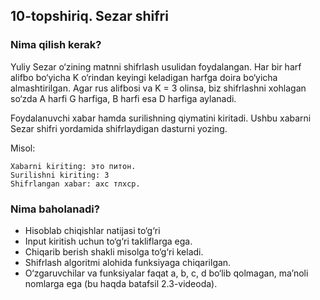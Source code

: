 ## 10-topshiriq. Sezar shifri
### Nima qilish kerak?
Yuliy Sezar o‘zining matnni shifrlash usulidan foydalangan. Har bir harf alifbo bo‘yicha K o‘rindan keyingi keladigan harfga doira bo‘yicha almashtirilgan. Agar rus alifbosi va K = 3 olinsa, biz shifrlashni xohlagan so‘zda  А harfi G harfiga, B harfi esa D harfiga aylanadi.

Foydalanuvchi xabar hamda surilishning qiymatini kiritadi. Ushbu xabarni Sezar shifri yordamida shifrlaydigan dasturni yozing.

Misol:

```
Xabarni kiriting: это питон.
Surilishni kiriting: 3
Shifrlangan xabar: ахс тлхср.
```
### Nima baholanadi?
- Hisoblab chiqishlar natijasi to‘g‘ri
- Input kiritish uchun to‘g‘ri takliflarga ega. 
- Chiqarib berish shakli misolga to‘g‘ri keladi.
- Shifrlash algoritmi alohida funksiyaga chiqarilgan.
- O‘zgaruvchilar va funksiyalar faqat a, b, c, d bo‘lib qolmagan, ma’noli nomlarga ega (bu haqda batafsil 2.3-videoda).
